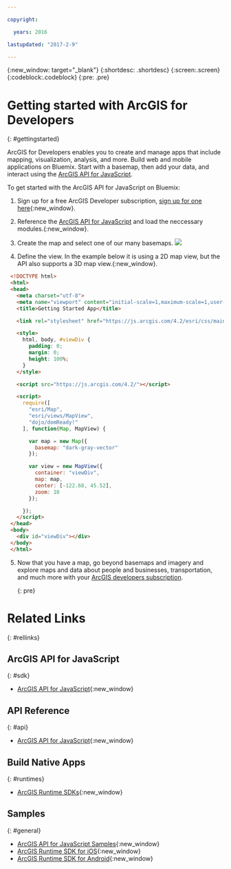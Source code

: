 ```yaml
---

copyright:

  years: 2016

lastupdated: "2017-2-9"

---
```


{:new_window: target="_blank"}
{:shortdesc: .shortdesc}
{:screen:.screen}
{:codeblock:.codeblock}
{:pre: .pre}

# Getting started with ArcGIS for Developers
{: #gettingstarted}

ArcGIS for Developers enables you to create and manage apps that include mapping, visualization, analysis, and more. Build web and mobile applications on Bluemix. Start with a basemap, then add your data, and interact using the [ArcGIS API for JavaScript](https://developers.arcgis.com/javascript/).

To get started with the ArcGIS API for JavaScript on Bluemix:

1. Sign up for a free ArcGIS Developer subscription, [sign up for one here](https://developers.arcgis.com/sign-up/){:new_window}.
2. Reference the [ArcGIS API for JavaScript](https://developers.arcgis.com/javascript/) and load the neccessary modules.{:new_window}.
3. Create the map and select one of our many basemaps.
    ![](http://www.arcgis.com/features/img/maps/maps-banner.jpg)

4. Define the view. In the example below it is using a 2D map view, but the API also supports a 3D map view.{:new_window}.

 ```html
  <!DOCTYPE html>
  <html>
  <head>
    <meta charset="utf-8">
    <meta name="viewport" content="initial-scale=1,maximum-scale=1,user-scalable=no">
    <title>Getting Started App</title>

    <link rel="stylesheet" href="https://js.arcgis.com/4.2/esri/css/main.css">

    <style>
      html, body, #viewDiv {
        padding: 0;
        margin: 0;
        height: 100%;
      }
    </style>

    <script src="https://js.arcgis.com/4.2/"></script>

    <script>
      require([
        "esri/Map",
        "esri/views/MapView",
        "dojo/domReady!"
      ], function(Map, MapView) {

        var map = new Map({
          basemap: "dark-gray-vector"
        });

        var view = new MapView({
          container: "viewDiv",
          map: map,
          center: [-122.68, 45.52],
          zoom: 10
        });

      });
    </script>
  </head>
  <body>
    <div id="viewDiv"></div>
  </body>
  </html>
  ```
5. Now that you have a map, go beyond basemaps and imagery and explore maps and data about people and businesses, transportation, and much more with your [ArcGIS developers subscription](https://developers.arcgis.com/content-and-services/).  

	{: pre}

# Related Links
{: #rellinks}

## ArcGIS API for JavaScript
{: #sdk}

* [ArcGIS API for JavaScript](https://developers.arcgis.com/javascript/){:new_window}

## API Reference
{: #api}

* [ArcGIS API for JavaScript](https://developers.arcgis.com/javascript/latest/api-reference/index.html){:new_window}

## Build Native Apps
{: #runtimes}

* [ArcGIS Runtime SDKs](https://developers.arcgis.com/arcgis-runtime/){:new_window}

## Samples
{: #general}

* [ArcGIS API for JavaScript Samples](https://developers.arcgis.com/javascript/latest/sample-code/index.html){:new_window}
* [ArcGIS Runtime SDK for iOS](https://developers.arcgis.com/ios/latest/swift/sample-code/sample-code.htm){:new_window}
* [ArcGIS Runtime SDK for Android](https://developers.arcgis.com/android/latest/sample-code/sample-code.htm){:new_window}
